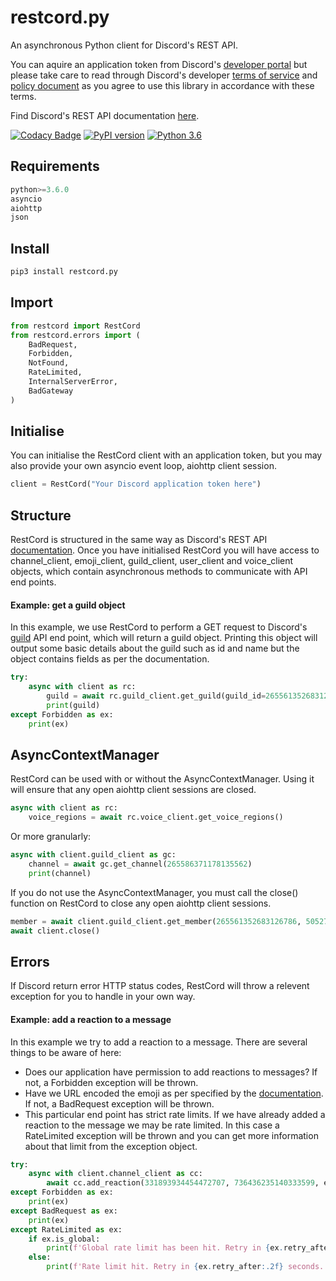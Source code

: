 # restcord.py
An asynchronous Python client for Discord's REST API.

You can aquire an application token from Discord's [developer portal](https://discord.com/developers/applications) but please
take care to read through Discord's developer [terms of service](https://discord.com/developers/docs/legal) 
and [policy document](https://discord.com/developers/docs/policy) as you agree to use this library in accordance with these terms.

Find Discord's REST API documentation [here](https://discord.com/developers/docs/intro).

[![Codacy Badge](https://app.codacy.com/project/badge/Grade/730c9a3ace144475baf0cc626eaf364a)](https://www.codacy.com/manual/Yandawl/restcord.py?utm_source=github.com&amp;utm_medium=referral&amp;utm_content=Yandawl/restcord.py&amp;utm_campaign=Badge_Grade)
[![PyPI version](https://badge.fury.io/py/restcord.py.svg)](https://badge.fury.io/py/restcord.py.svg)
[![Python 3.6](https://img.shields.io/badge/python-3.6-green.svg)](https://www.python.org/downloads/release/python-360/)

## Requirements
```python
python>=3.6.0
asyncio
aiohttp
json
```

## Install
```python
pip3 install restcord.py
```

## Import
```python
from restcord import RestCord
from restcord.errors import (
    BadRequest,
    Forbidden,
    NotFound,
    RateLimited,
    InternalServerError,
    BadGateway
)
```

## Initialise
You can initialise the RestCord client with an application token, but you may also provide your own asyncio event loop, aiohttp client session.
```python
client = RestCord("Your Discord application token here")
```

## Structure
RestCord is structured in the same way as Discord's REST API [documentation](https://discord.com/developers/docs/intro). Once you have initialised RestCord you will have access to channel_client, emoji_client, guild_client, user_client and voice_client objects, which contain asynchronous methods to communicate with API end points.

#### Example: get a guild object
In this example, we use RestCord to perform a GET request to Discord's [guild](https://discord.com/developers/docs/resources/guild#get-guild) API end point, which will return a guild object. Printing this object will output some basic details about the guild such as id and name but the object contains fields as per the documentation.

```python
try:
    async with client as rc:
        guild = await rc.guild_client.get_guild(guild_id=265561352683126786)
        print(guild)
except Forbidden as ex:
    print(ex)
```

## AsyncContextManager
RestCord can be used with or without the AsyncContextManager. Using it will ensure that any open aiohttp client sessions are closed.
```python
async with client as rc:
    voice_regions = await rc.voice_client.get_voice_regions()
```

Or more granularly:

```python
async with client.guild_client as gc:
    channel = await gc.get_channel(265586371178135562)
    print(channel)
```

If you do not use the AsyncContextManager, you must call the close() function on RestCord to close any open aiohttp client sessions.
```python
member = await client.guild_client.get_member(265561352683126786, 50527603626344448)
await client.close()
```

## Errors
If Discord return error HTTP status codes, RestCord will throw a relevent exception for you to handle in your own way.

#### Example: add a reaction to a message
In this example we try to add a reaction to a message. There are several things to be aware of here:

* Does our application have permission to add reactions to messages? If not, a Forbidden exception will be thrown.
* Have we URL encoded the emoji as per specified by the [documentation](https://discord.com/developers/docs/resources/channel#create-reaction
). If not, a BadRequest exception will be thrown.
* This particular end point has strict rate limits. If we have already added a reaction to the message we may be rate limited. In this case a RateLimited exception will be thrown and you can get more information about that limit from the exception object.

```python
try:
    async with client.channel_client as cc:
        await cc.add_reaction(331893934454472707, 736436235140333599, emoji="msq:285508293596807168")
except Forbidden as ex:
    print(ex)
except BadRequest as ex:
    print(ex)
except RateLimited as ex:
    if ex.is_global:
        print(f'Global rate limit has been hit. Retry in {ex.retry_after:.2f} seconds.')
    else:
        print(f'Rate limit hit. Retry in {ex.retry_after:.2f} seconds.')
```